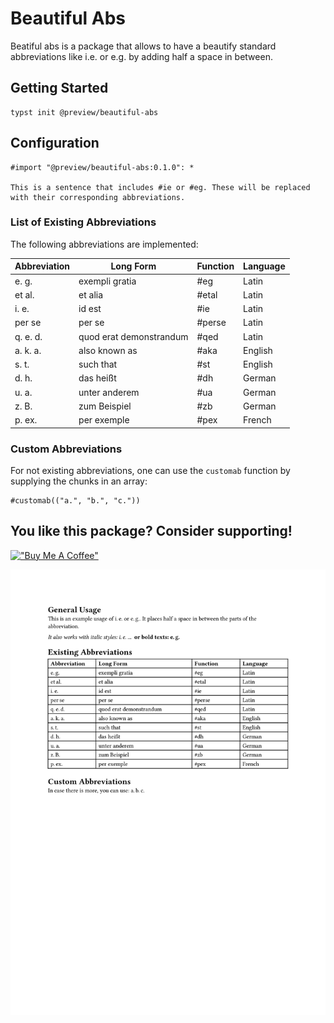 # Beautiful Abs

Beatiful abs is a package that allows to have a beautify standard abbreviations like i.e. or e.g. by adding half a space in between.

## Getting Started

```typst
typst init @preview/beautiful-abs
```

## Configuration

```typst
#import "@preview/beautiful-abs:0.1.0": *

This is a sentence that includes #ie or #eg. These will be replaced with their corresponding abbreviations.
```

### List of Existing Abbreviations

The following abbreviations are implemented:

| Abbreviation | Long Form | Function | Language |
| -------------|-----------|----------|----------|
| e. g. | exempli gratia | #eg | Latin |
| et al. | et alia | #etal | Latin |
| i. e. | id est | #ie | Latin |
| per se | per se | #perse | Latin |
| q. e. d. | quod erat demonstrandum | #qed | Latin |
| a. k. a. | also known as | #aka | English |
| s. t. | such that | #st | English |
| d. h. | das heißt | #dh | German |
| u. a. | unter anderem | #ua | German |
| z. B. | zum Beispiel | #zb | German |
| p. ex. | per exemple | #pex | French |


### Custom Abbreviations

For not existing abbreviations, one can use the `customab` function by supplying the chunks in an array:

```typst
#customab(("a.", "b.", "c."))
```

## You like this package? Consider supporting!

[!["Buy Me A Coffee"](https://www.buymeacoffee.com/assets/img/custom_images/orange_img.png)](https://coff.ee/robert.richter)

![](./thumbnail.png)
